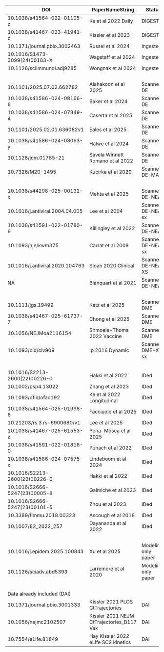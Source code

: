 | DOI | PaperNameString | Status | By |
|-----|-----------------|--------|----|
| 10.1038/s41564-022-01105-z | Ke et al 2022 Daily | DIGESTED | Stephen |
| 10.1038/s41467-023-41941-z | Kissler et al 2023 | DIGESTED | Stephen |
| 10.1371/journal.pbio.3002463 | Russel et al 2024 | Ingested | Stephen |
| 10.1016/S1473-3099(24)00183-X | Wagstaff et al 2024 | Ingested | Stephen |
| 10.1126/sciimmunol.adj9285 | Wongnak et al 2024 | Ingested | Stephen |
| | | | 2, 5 |
| 10.1101/2025.07.02.662782 | Alahakoon et al 2025 | Scanned: DE | Ellen |
| 10.1038/s41586-024-08166-6 | Baker et al 2024 | Scanned: DE | Ellen |
| 10.1038/s41586-024-07849-4 | Caserta et al 2025 | Scanned: DE | Ellen |
| 10.1101/2025.02.01.636082v1 | Eales et al 2025 | Scanned: DE | Ellen |
| 10.1038/s41586-024-08063-y | Halwe et al 2024 | Scanned: DE | Ellen
| 10.1128/jcm.01785-21 | Savela Winnett Romano et al 2022 | Scanned: DE | Ellen |
| 10.7326/M20-1495 | Kucirka et al 2020 | Scanned: DE-MA | Ellen |
| | | | 7 |
| 10.1038/s44298-025-00132-x | Mehta et al 2025 | Scanned: DE-NEA | Ellen |
| 10.1016/j.antiviral.2004.04.005 | Lee et al 2004 | Scanned: DE-NEA, sx | Ellen |
| 10.1038/s41591-022-01780-9 | Killingley et al 2022 | Scanned: DE-NEA | Ellen |
| 10.1093/aje/kwm375 | Carrat et al 2008 | Scanned: DE-NEA, sx | Ellen via Casey |
| 10.1016/j.antiviral.2020.104763 | Sloan 2020 Clinical | Scanned: DE-NEA-XS | Ellen via Casey |
| NA | Blanquart et al 2021 | Scanned: DE-NEA | Ellen via Casey |
| | | | 6 |
| 10.1111/jgs.19499 | Katz et al 2025 | Scanned: DME | Ellen |
| 10.1038/s41467-025-61737-7 | Chong et al 2025 | Scanned: DME | Ellen |
| 10.1056/NEJMoa2116154 | Shmoele-Thoma 2022 Vaccine | Scanned: DME | Ellen via Casey |
| 10.1093/cid/civ909 | Ip 2016 Dynamic | Scanned: DME-XS, sx | Ellen via Casey |
| | | | 4 |
| 10.1016/S2213-2600(22)00226-0 | Hakki et al 2022 | IDed | Dan |
| 10.1002/psp4.13022 | Zhang et al 2023 | IDed | Dan |
| 10.1093/ofid/ofac192 | Ke et al 2022 Longitudinal | IDed | Dan |
| 10.1038/s41564-025-01998-6 | Facciuolo et al 2025 | IDed | Dan |
| 10.21203/rs.3.rs-6900680/v1 | Lee et al 2025 | IDed | Dan |
| 10.1038/s41467-025-61553-z | Peña-Mosca et al 2025  | IDed | Dan |
| 10.1038/s41591-022-01816-0 | Puhach et al 2022 | IDed | Ellen |
| 10.1038/s41586-024-07575-x | Lindeboom et al 2024 | IDed | Ellen |
| 10.1016/S2213-2600(22)00226-0 | Hakki et al 2022 | IDed | Ellen |
| 10.1016/S2666-5247(23)00005-8 | Galmiche et al 2023 | IDed | Ellen |
| 10.1016/S2666-5247(23)00101-5 | Zhou et al 2023 | IDed | Ellen |
| 10.3389/fimmu.2018.00323 | Ascough et al 2018 | IDed | Ellen |
| 10.1007/82_2022_257 | Dayananda et al 2022 | IDed | Ellen |
| | | | 13+ |
| 10.1016/j.epidem.2025.100843 | Xu et al 2025 | Modeling only paper | Ellen |
| 10.1126/sciadv.abd5393 | Larremore et al 2020 | Modeling only paper | Ellen via Casey |
| | | | 2 |
| Data already included (DAI) | | | |
| 10.1371/journal.pbio.3001333 | Kissler 2021 PLOS CtTrajectories | DAI | Ellen |
| 10.1056/nejmc2102507 | Kissler 2021 NEJM CtTrajectories_B117 Vax | DAI | Ellen |
| 10.7554/eLife.81849 | Hay Kissler 2022 eLife SC2 kinetics | DAI | Ellen |